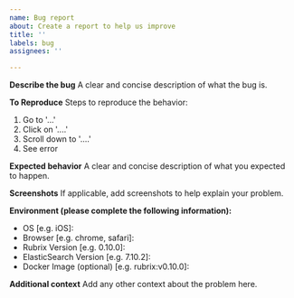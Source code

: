 ```yaml
---
name: Bug report
about: Create a report to help us improve
title: ''
labels: bug
assignees: ''

---
```


**Describe the bug**
A clear and concise description of what the bug is.

**To Reproduce**
Steps to reproduce the behavior:
1. Go to '...'
2. Click on '....'
3. Scroll down to '....'
4. See error

**Expected behavior**
A clear and concise description of what you expected to happen.

**Screenshots**
If applicable, add screenshots to help explain your problem.

**Environment (please complete the following information):**
 - OS [e.g. iOS]:
 - Browser [e.g. chrome, safari]:
 - Rubrix Version [e.g. 0.10.0]:
 - ElasticSearch Version [e.g. 7.10.2]:
 - Docker Image (optional) [e.g. rubrix:v0.10.0]:


**Additional context**
Add any other context about the problem here.
